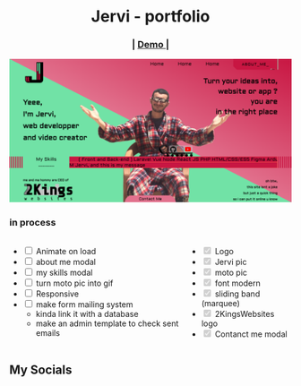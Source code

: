 <h1 align="center">Jervi - portfolio</h1>

<div align="center">
  <h3>
    <span> | </span>
    <a href="https://jervi.netlify.app/">
      Demo
    </a>
    <span> | </span>
  </h3>
</div>

<img src="./img/screenshot.png">


### in process

<style>
    .process {
        display: flex;
        justify-content: space-between;
    }


</style>
<div class="process">
    <ul>
        <li><input type="checkbox" > <span> Animate on load </span> </li>
        <li><input type="checkbox" > <span> about me modal </span> </li>
        <li><input type="checkbox" > <span> my skills modal </span> </li>
        <li><input type="checkbox" > <span> turn moto pic into gif </span> </li>
        <li><input type="checkbox" > <span> Responsive </span> </li>
        <li><input type="checkbox" > <span> make form mailing system </span>
            <ul>
                <li>kinda link it with a database</li>
                <li>make an admin template to check sent emails</li>
            </ul> 
        </li>
    </ul>
    <ul>
        <li><input type="checkbox" checked disabled> <span> Logo </span> </li>
        <li><input type="checkbox" checked disabled> <span> Jervi pic </span> </li>
        <li><input type="checkbox" checked disabled> <span> moto pic </span> </li>
        <li><input type="checkbox" checked disabled> <span> font modern </span> </li>
        <li><input type="checkbox" checked disabled> <span> sliding band (marquee) </span> </li>
        <li><input type="checkbox" checked disabled> <span> 2KingsWebsites logo </span> </li>
        <li><input type="checkbox" checked disabled> <span> Contanct me modal </span> </li>
    </ul>
</div>    



<link rel="stylesheet" href="https://cdnjs.cloudflare.com/ajax/libs/font-awesome/4.7.0/css/font-awesome.min.css">

<style>
    .social {
        display: flex;
        width: 250px;
        justify-content: space-between;
    }

    .icon {
        font-size: 50px;
        background: linear-gradient(to left bottom, #C81642 0%, #E2718D 50%, #71E2A6 50%, #71E2A6 100%);
        -webkit-background-clip: text;
        -webkit-text-fill-color: transparent;
    }

    .icon:hover {
        font-size: 60px;
        color: rgba(0, 0, 0, 0.5);
        transition: 0.2s;
                background: linear-gradient(to left bottom, #C81642 0%, #E2718D 50%, #000000 50%, #000000 100%);

        -webkit-background-clip: text;
        -webkit-text-fill-color: transparent;
    }
</style>
## My Socials
<div class="social">
<div>

[<i class="fa fa-instagram icon" ></i>](https://www.instagram.com/gacem_humen/)

</div>
<div>

[<i class="fa fa-youtube-play icon" ></i>](https://www.youtube.com/channel/UCD-YOxxLv5yGhcerkZLGZgg)

</div>
<div>

[<i class="fa fa-facebook-square icon" ></i>](https://www.youtube.com/channel/UCD-YOxxLv5yGhcerkZLGZgg)

</div>


</div>


